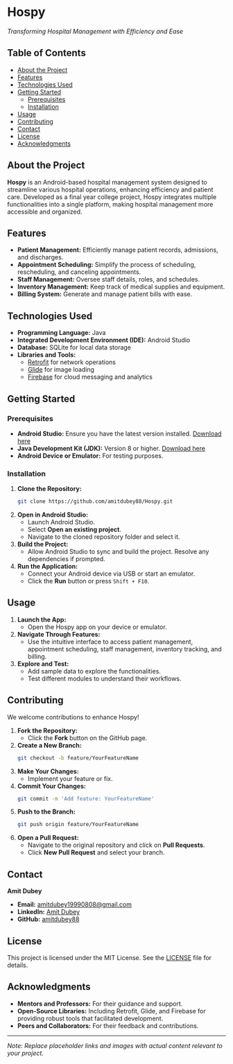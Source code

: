 # Hospy

*Transforming Hospital Management with Efficiency and Ease*



## Table of Contents

- [About the Project](#about-the-project)
- [Features](#features)
- [Technologies Used](#technologies-used)
- [Getting Started](#getting-started)
  - [Prerequisites](#prerequisites)
  - [Installation](#installation)
- [Usage](#usage)
- [Contributing](#contributing)
- [Contact](#contact)
- [License](#license)
- [Acknowledgments](#acknowledgments)

## About the Project

**Hospy** is an Android-based hospital management system designed to streamline various hospital operations, enhancing efficiency and patient care. Developed as a final year college project, Hospy integrates multiple functionalities into a single platform, making hospital management more accessible and organized.

## Features

- **Patient Management:** Efficiently manage patient records, admissions, and discharges.
- **Appointment Scheduling:** Simplify the process of scheduling, rescheduling, and canceling appointments.
- **Staff Management:** Oversee staff details, roles, and schedules.
- **Inventory Management:** Keep track of medical supplies and equipment.
- **Billing System:** Generate and manage patient bills with ease.

## Technologies Used

- **Programming Language:** Java
- **Integrated Development Environment (IDE):** Android Studio
- **Database:** SQLite for local data storage
- **Libraries and Tools:**
  - [Retrofit](https://square.github.io/retrofit/) for network operations
  - [Glide](https://github.com/bumptech/glide) for image loading
  - [Firebase](https://firebase.google.com/) for cloud messaging and analytics

## Getting Started

### Prerequisites

- **Android Studio:** Ensure you have the latest version installed. [Download here](https://developer.android.com/studio)
- **Java Development Kit (JDK):** Version 8 or higher. [Download here](https://www.oracle.com/java/technologies/javase-jdk11-downloads.html)
- **Android Device or Emulator:** For testing purposes.

### Installation

1. **Clone the Repository:**
   ```bash
   git clone https://github.com/amitdubey88/Hospy.git
   ```
2. **Open in Android Studio:**
   - Launch Android Studio.
   - Select **Open an existing project**.
   - Navigate to the cloned repository folder and select it.
3. **Build the Project:**
   - Allow Android Studio to sync and build the project. Resolve any dependencies if prompted.
4. **Run the Application:**
   - Connect your Android device via USB or start an emulator.
   - Click the **Run** button or press `Shift + F10`.

## Usage

1. **Launch the App:**
   - Open the Hospy app on your device or emulator.
2. **Navigate Through Features:**
   - Use the intuitive interface to access patient management, appointment scheduling, staff management, inventory tracking, and billing.
3. **Explore and Test:**
   - Add sample data to explore the functionalities.
   - Test different modules to understand their workflows.

## Contributing

We welcome contributions to enhance Hospy!

1. **Fork the Repository:**
   - Click the **Fork** button on the GitHub page.
2. **Create a New Branch:**
   ```bash
   git checkout -b feature/YourFeatureName
   ```
3. **Make Your Changes:**
   - Implement your feature or fix.
4. **Commit Your Changes:**
   ```bash
   git commit -m 'Add feature: YourFeatureName'
   ```
5. **Push to the Branch:**
   ```bash
   git push origin feature/YourFeatureName
   ```
6. **Open a Pull Request:**
   - Navigate to the original repository and click on **Pull Requests**.
   - Click **New Pull Request** and select your branch.

## Contact

**Amit Dubey**

- **Email:** [amitdubey19990808@gmail.com](mailto:amitdubey19990808@gmail.com)
- **LinkedIn:** [Amit Dubey](https://www.linkedin.com/in/amitdubey88)<br/>
- **GitHub:** [amitdubey88](https://github.com/amitdubey88)

## License

This project is licensed under the MIT License. See the [LICENSE](LICENSE) file for details.

## Acknowledgments

- **Mentors and Professors:** For their guidance and support.
- **Open-Source Libraries:** Including Retrofit, Glide, and Firebase for providing robust tools that facilitated development.
- **Peers and Collaborators:** For their feedback and contributions.

---

*Note: Replace placeholder links and images with actual content relevant to your project.*

